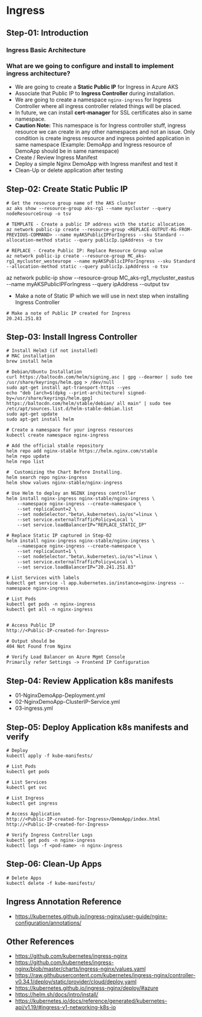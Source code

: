 # Ingress

## Step-01: Introduction
### Ingress Basic Architecture

### What are we going to configure and install to implement ingress architecture?

- We are going to create a **Static Public IP** for Ingress in Azure AKS
- Associate that Public IP to **Ingress Controller** during installation.
- We are going to create a namespace `nginx-ingress` for Ingress Controller where all ingress controller related things will be placed. 
- In future, we can install **cert-manager** for SSL certificates also in same namespace. 
- **Caution Note:** This namespace is for Ingress controller stuff, ingress resource we can create in any other namespaces and not an issue.  Only condition is create ingress resource and ingress pointed application in same namespace (Example: DemoApp and Ingress resource of DemoApp should be in same namespace)
- Create / Review Ingress Manifest
- Deploy a simple Nginx DemoApp with Ingress manifest and test it
- Clean-Up or delete application after testing

## Step-02: Create Static Public IP
```t
# Get the resource group name of the AKS cluster 
az aks show --resource-group aks-rg1 --name mycluster --query nodeResourceGroup -o tsv

# TEMPLATE - Create a public IP address with the static allocation
az network public-ip create --resource-group <REPLACE-OUTPUT-RG-FROM-PREVIOUS-COMMAND> --name myAKSPublicIPForIngress --sku Standard --allocation-method static --query publicIp.ipAddress -o tsv

# REPLACE - Create Public IP: Replace Resource Group value
az network public-ip create --resource-group MC_aks-rg1_mycluster_westeurope --name myAKSPublicIPForIngress --sku Standard --allocation-method static --query publicIp.ipAddress -o tsv
```
az network public-ip show --resource-group MC_aks-rg1_mycluster_eastus --name myAKSPublicIPForIngress --query ipAddress --output tsv

- Make a note of Static IP which we will use in next step when installing Ingress Controller
```t
# Make a note of Public IP created for Ingress
20.241.251.83
```

## Step-03: Install Ingress Controller
```t
# Install Helm3 (if not installed)
# MAC installation
brew install helm

# Debian/Ubuntu Installation
curl https://baltocdn.com/helm/signing.asc | gpg --dearmor | sudo tee /usr/share/keyrings/helm.gpg > /dev/null
sudo apt-get install apt-transport-https --yes
echo "deb [arch=$(dpkg --print-architecture) signed-by=/usr/share/keyrings/helm.gpg] https://baltocdn.com/helm/stable/debian/ all main" | sudo tee /etc/apt/sources.list.d/helm-stable-debian.list
sudo apt-get update
sudo apt-get install helm

# Create a namespace for your ingress resources
kubectl create namespace nginx-ingress

# Add the official stable repository
helm repo add nginx-stable https://helm.nginx.com/stable
helm repo update
helm repo list

#  Customizing the Chart Before Installing.
helm search repo nginx-ingress 
helm show values nginx-stable/nginx-ingress

# Use Helm to deploy an NGINX ingress controller
helm install nginx-ingress nginx-stable/nginx-ingress \
    --namespace nginx-ingress --create-namespace \
    --set replicaCount=2 \
    --set nodeSelector."beta\.kubernetes\.io/os"=linux \
    --set service.externalTrafficPolicy=Local \
    --set service.loadBalancerIP="REPLACE_STATIC_IP" 

# Replace Static IP captured in Step-02
helm install nginx-ingress nginx-stable/nginx-ingress \
    --namespace nginx-ingress --create-namespace \
    --set replicaCount=1 \
    --set nodeSelector."beta\.kubernetes\.io/os"=linux \
    --set service.externalTrafficPolicy=Local \
    --set service.loadBalancerIP="20.241.251.83" 

# List Services with labels
kubectl get service -l app.kubernetes.io/instance=nginx-ingress --namespace nginx-ingress

# List Pods
kubectl get pods -n nginx-ingress
kubectl get all -n nginx-ingress


# Access Public IP
http://<Public-IP-created-for-Ingress>

# Output should be
404 Not Found from Nginx

# Verify Load Balancer on Azure Mgmt Console
Primarily refer Settings -> Frontend IP Configuration
```
## Step-04: Review Application k8s manifests
- 01-NginxDemoApp-Deployment.yml
- 02-NginxDemoApp-ClusterIP-Service.yml
- 03-ingress.yml

## Step-05: Deploy Application k8s manifests and verify
```t
# Deploy
kubectl apply -f kube-manifests/

# List Pods
kubectl get pods

# List Services
kubectl get svc

# List Ingress
kubectl get ingress

# Access Application
http://<Public-IP-created-for-Ingress>/DemoApp/index.html
http://<Public-IP-created-for-Ingress>

# Verify Ingress Controller Logs
kubectl get pods -n nginx-ingress
kubectl logs -f <pod-name> -n nginx-ingress
```

## Step-06: Clean-Up Apps
```t
# Delete Apps
kubectl delete -f kube-manifests/
```

## Ingress Annotation Reference
- https://kubernetes.github.io/ingress-nginx/user-guide/nginx-configuration/annotations/

## Other References
- https://github.com/kubernetes/ingress-nginx
- https://github.com/kubernetes/ingress-nginx/blob/master/charts/ingress-nginx/values.yaml
- https://raw.githubusercontent.com/kubernetes/ingress-nginx/controller-v0.34.1/deploy/static/provider/cloud/deploy.yaml
- https://kubernetes.github.io/ingress-nginx/deploy/#azure
- https://helm.sh/docs/intro/install/
- https://kubernetes.io/docs/reference/generated/kubernetes-api/v1.19/#ingress-v1-networking-k8s-io


